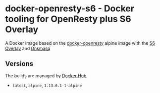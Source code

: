 # docker-openresty-s6 - Docker tooling for OpenResty plus S6 Overlay

A Docker image based on the [docker-openresty](https://github.com/openresty/docker-openresty) alpine image with the [S6 Overlay](https://github.com/just-containers/s6-overlay) and [Dnsmasq](http://www.thekelleys.org.uk/dnsmasq/doc.html)

## Versions

The builds are managed by [Docker Hub](https://hub.docker.com/r/zxteam/openresty-s6/).

- `latest`, `alpine`, `1.13.6.1-1-alpine`
